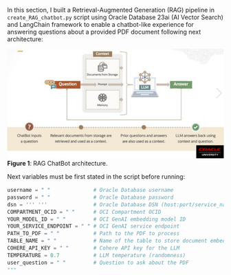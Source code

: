 In this section, I built a Retrieval-Augmented Generation (RAG) pipeline in `create_RAG_chatbot.py` script using Oracle Database 23ai (AI Vector Search) and LangChain framework to enable a chatbot-like experience for answering questions about a provided PDF document following next architecture:

![Figure 1](figures/chatbot_architecture.png)
**Figure 1**: RAG ChatBot architecture.

Next variables must be first stated in the script before running:

```python
username = " "              # Oracle Database username  
password = " "              # Oracle Database password  
dsn = ''' '''               # Oracle Database DSN (host:port/service_name)  
COMPARTMENT_OCID = " "      # OCI Compartment OCID  
YOUR_MODEL_ID = " "         # OCI GenAI embedding model ID  
YOUR_SERVICE_ENDPOINT = " " # OCI GenAI service endpoint  
PATH_TO_PDF = " "           # Path to the PDF to process  
TABLE_NAME = " "            # Name of the table to store document embeddings  
COHERE_API_KEY = " "        # Cohere API key for the LLM  
TEMPERATURE = 0.7           # LLM temperature (randomness)  
user_question = " "         # Question to ask about the PDF  
"""
